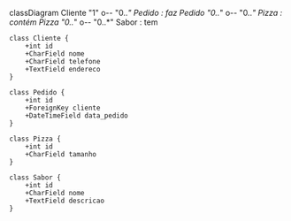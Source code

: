 classDiagram
    Cliente "1" o-- "0..*" Pedido : faz
    Pedido "0..*" o-- "0..*" Pizza : contém
    Pizza "0..*" o-- "0..*" Sabor : tem

    class Cliente {
        +int id
        +CharField nome
        +CharField telefone
        +TextField endereco
    }

    class Pedido {
        +int id
        +ForeignKey cliente
        +DateTimeField data_pedido
    }

    class Pizza {
        +int id
        +CharField tamanho
    }

    class Sabor {
        +int id
        +CharField nome
        +TextField descricao
    }
